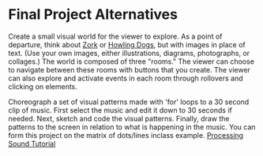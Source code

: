 
# Final Project Alternatives

Create a small visual world for the viewer to explore. As a point of departure, think about [Zork](https://www.youtube.com/watch?v=xzUagi41Wo0) or [Howling Dogs](http://slimedaughter.com/games/twine/howlingdogs/), but with images in place of text. (Use your own images, either illustrations, diagrams, photographs, or collages.) The world is composed of three "rooms." The viewer can choose to navigate between these rooms with buttons that you create. The viewer can also explore and activate events in each room through rollovers and clicking on elements. 


Choreograph a set of visual patterns made with 'for' loops to a 30 second clip of music. First select the music and edit it down to 30 seconds if needed. Next, sketch and code the visual patterns. Finally, draw the patterns to the screen in relation to what is happening in the music.
You can form this project on the matrix of dots/lines inclass example.
[Processing Sound Tutorial](https://processing.org/tutorials/sound/)


